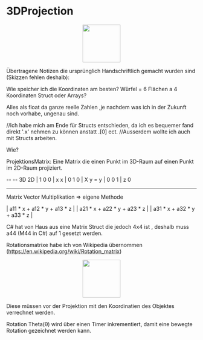 ﻿# 3DProjection

<div id="header" align="center">
  <img src="https://media.giphy.com/media/M9gbBd9nbDrOTu1Mqx/giphy.gif" width="100"/>
</div>

Übertragene Notizen die ursprünglich Handschriftlich gemacht wurden sind (Skizzen fehlen deshalb):


Wie speicher ich die Koordinaten am besten?
Würfel = 6 Flächen a 4 Koordinaten
Struct oder Arrays?

Alles als float da ganze reelle Zahlen ,je nachdem was ich in der Zukunft noch vorhabe, ungenau sind.

//Ich habe mich am Ende für Structs entschieden, da ich es bequemer fand direkt '.x' nehmen zu können anstatt .[0] ect.
//Ausserdem wollte ich auch mit Structs arbeiten.

Wie?

ProjektionsMatrix: Eine Matrix die einen Punkt im 3D-Raum auf einen Punkt im 2D-Raum projiziert.

--     --      3D       2D
| 1 0 0 |      x        x
| 0 1 0 |  X   y    =   y
| 0 0 1 |      z        0
--     --

Matrix Vector Multiplikation => eigene Methode

| a11 * x + a12 * y + a13 * z | 
| a21 * x + a22 * y + a23 * z |
| a31 * x + a32 * y + a33 * z |

C# hat von Haus aus eine Matrix Struct die jedoch 4x4 ist , deshalb muss a44 (M44 in C#) auf 1 gesetzt werden.

Rotationsmatrixe habe ich von Wikipedia übernommen (https://en.wikipedia.org/wiki/Rotation_matrix)

<div id="wiki" align="center">
  <img src="https://wikimedia.org/api/rest_v1/media/math/render/svg/a6821937d5031de282a190f75312353c970aa2df" width="100"/>
</div>

Diese müssen vor der Projektion mit den Koordinatien des Objektes verrechnet werden. 

Rotation Theta(θ) wird über einen Timer inkrementiert, damit eine bewegte Rotation gezeichnet werden kann.
